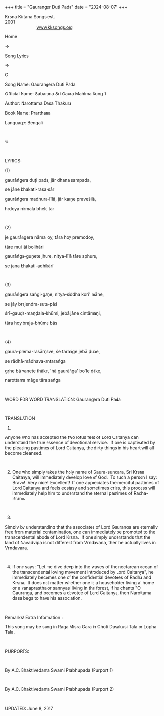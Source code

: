 +++ 
title = "Gauranger Duti Pada"
date = "2024-08-07"
+++

Krsna Kirtana Songs est.
2001                                                                                                                                    
            
www.kksongs.org








Home
 
⇒
 
Song Lyrics
 
⇒
 
G


Song
Name: Gaurangera Duti Pada


Official
Name: Sabarana Sri Gaura Mahima Song 1


Author: 
Narottama Dasa Thakura


Book
Name: 
Prarthana


Language: 
Bengali


 








অ








 


LYRICS:


(1)


gaurāńgera
duṭi pada, jār dhana sampada,

se jāne bhakati-rasa-sār

gaurāńgera madhura-līlā, jār karṇe
praveśilā,

hṛdoya nirmala bhelo tār


 


(2)


je
gaurāńgera nāma loy, tāra hoy premodoy,

tāre mui jāi bolihāri

gaurāńga-guṇete jhure, nitya-līlā tāre sphure,

se jana bhakati-adhikārī


 


(3)


gaurāńgera
sańgi-gaṇe, nitya-siddha kori' māne,

se jāy brajendra-suta-pāś

śrī-gauḍa-maṇḍala-bhūmi, jebā jāne
cintāmaṇi,

tāra hoy braja-bhūme bās


 


(4)


gaura-prema-rasārṇave,
śe tarańge jebā ḍube,

se rādhā-mādhava-antarańga

gṛhe bā vanete thāke, 'hā gaurāńga' bo'le
ḍāke,

narottama māge tāra sańga


 


WORD
FOR WORD TRANSLATION: 
Gaurangera Duti Pada


 


TRANSLATION


1)
Anyone who has accepted the two lotus feet of Lord Caitanya can understand the
true essence of devotional service.  If one is captivated by the pleasing
pastimes of Lord Caitanya, the dirty things in his heart will all become
cleansed. 


 


2) One
who simply takes the holy name of Gaura-sundara, Sri Krsna Caitanya, will
immediately develop love of God.  To such a person I say: Bravo! 
Very nice!  Excellent!  If one appreciates the merciful pastimes of
Lord Caitanya and feels ecstasy and sometimes cries, this process will
immediately help him to understand the eternal pastimes of Radha-Krsna. 


 


3)
Simply by understanding that the associates of Lord Gauranga are eternally free
from material contamination, one can immediately be promoted to the
transcendental abode of Lord Krsna.  If one simply understands that the
land of Navadvipa is not different from Vrndavana, then he actually lives in
Vrndavana. 


 


4) If
one says: "Let me dive deep into the waves of the nectarean ocean of the
transcendental loving movement introduced by Lord Caitanya", he
immediately becomes one of the confidential devotees of Radha and Krsna. 
It does not matter whether one is a householder living at home or a vanaprastha
or sannyasi living in the forest, if he chants "O Gauranga, and becomes a
devotee of Lord Caitanya, then Narottama dasa begs to have his association.


 


Remarks/ Extra Information
: 


This
song may be sung in Raga Misra Gara in Choti Dasakusi Tala or Lopha Tala.


 


PURPORTS:


       

By A.C. Bhaktivedanta
Swami Prabhupada (Purport 1)


       

By
A.C. Bhaktivedanta Swami Prabhupada (Purport 2)


 


UPDATED:
 June 8, 2017